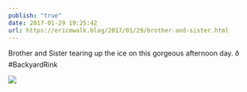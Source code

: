 ```yaml
---
publish: "true"
date: 2017-01-29 19:25:42
url: https://ericmwalk.blog/2017/01/29/brother-and-sister.html
---
```


Brother and Sister tearing up the ice on this gorgeous afternoon day. ð #BackyardRink

![](https://ericmwalk.blog/uploads/2022/47995210d7.jpg)